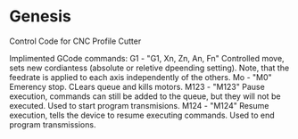# Genesis
Control Code for CNC Profile Cutter


Implimented GCode commands: 
G1 - "G1, Xn, Zn, An, Fn"   Controlled move, sets new cordiantess (absolute or reletive dpeending setting). Note, that the feedrate is applied
                            to each axis independently of the others. 
Mo - "M0"                   Emerency stop. CLears queue and kills motors. 
M123 - "M123"               Pause execution, commands can still be added to the queue, but they will not be executed. Used to start program
                            transmisions. 
M124 - "M124"               Resume execution, tells the device to resume executing commands. Used to end program transmissions. 
